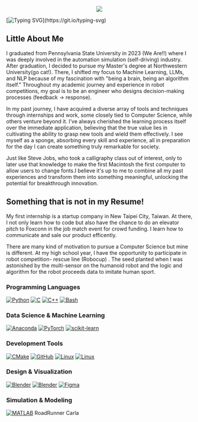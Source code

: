 <p align="center">
<img src="https://capsule-render.vercel.app/api?type=waving&color=timeGradient&height=300&&section=header&text=HI%20THERE!&fontSize=90&fontAlign=50&fontAlignY=30&desc=I%20am%20HowYeh%20Wan!&descAlign=50&descSize=30&descAlignY=60&animation=twinkling" />
</p>

[![Typing SVG](https://readme-typing-svg.demolab.com?font=Fira+Code&pause=1000&width=435&lines=%F0%9F%91%8B+Welcome+to+my+GitHub+profile!)](https://git.io/typing-svg)

## Little About Me
I graduated from Pennsylvania State University in 2023 (We Are!!) where I was deeply involved in the automation simulation (self-driving) industry. After graduation, I decided to pursue my Master's degree at Northwestern University(go cat!). There, I shifted my focus to Machine Learning, LLMs, and NLP because of my fascination with "being a brain, being an algorithm itself." Throughout my academic journey and experience in robot competitions, my goal is to be an engineer who designs decision-making processes (feedback -> response).


In my past journey, I have acquired a diverse array of tools and techniques through internships and work, some closely tied to Computer Science, while others venture beyond it. I’ve always cherished the learning process itself over the immediate application, believing that the true value lies in cultivating the ability to grasp new tools and wield them effectively. I see myself as a sponge, absorbing every skill and experience, all in preparation for the day I can create something truly remarkable for society.

Just like Steve Jobs, who took a calligraphy class out of interest, only to later use that knowledge to make the first Macintosh the first computer to allow users to change fonts.I believe it's up to me to combine all my past experiences and transform them into something meaningful, unlocking the potential for breakthrough innovation.

## Something that is not in my Resume!

My first internship is a startup company in New Taipei City, Taiwan. At there, I not only learn how to code but also have the chance to do an elevator pitch to Foxconn in the job match event for crowd funding. I learn how to communicate and sale our product efficently. 

There are many kind of motivation to pursue a Computer Science but mine is different. At my high school year, I have the opportunity to participate in robot competition- rescue line (Robocup) . The seed planted when I was astonished by the multi-sensor on the humanoid robot and the logic and algorithm for the robot proceeds data to imitate human sport. 

### Programming Languages

[![Python](https://skillicons.dev/icons?i=py)](https://skillicons.dev)
[![C](https://skillicons.dev/icons?i=c)](https://skillicons.dev)
[![C++](https://skillicons.dev/icons?i=cpp)](https://skillicons.dev)
[![Bash](https://skillicons.dev/icons?i=bash)](https://skillicons.dev)

### Data Science & Machine Learning

[![Anaconda](https://skillicons.dev/icons?i=anaconda)](https://skillicons.dev)
[![PyTorch](https://skillicons.dev/icons?i=pytorch)](https://skillicons.dev)
[![scikit-learn](https://skillicons.dev/icons?i=sklearn)](https://skillicons.dev)

### Development Tools

[![CMake](https://skillicons.dev/icons?i=cmake)](https://skillicons.dev)
[![GitHub](https://skillicons.dev/icons?i=github)](https://skillicons.dev)
[![Linux](https://skillicons.dev/icons?i=linux)](https://skillicons.dev)
[![Linux](https://skillicons.dev/icons?i=ubuntu)](https://skillicons.dev)

### Design & Visualization

[![Blender](https://skillicons.dev/icons?i=blender)](https://skillicons.dev)
[![Blender](https://skillicons.dev/icons?i=unreal)](https://skillicons.dev)
[![Figma](https://skillicons.dev/icons?i=figma)](https://skillicons.dev)

### Simulation & Modeling

[![MATLAB](https://skillicons.dev/icons?i=matlab)](https://skillicons.dev) 
  RoadRunner  Carla

<!--
**wanbill/wanbill** is a ✨ _special_ ✨ repository because its `README.md` (this file) appears on your GitHub profile.

Here are some ideas to get you started:

- 🔭 I’m currently working on ...
- 🌱 I’m currently learning ...
- 👯 I’m looking to collaborate on ...
- 🤔 I’m looking for help with ...
- 💬 Ask me about ...
- 📫 How to reach me: ...
- 😄 Pronouns: ...
- ⚡ Fun fact: ...
-->
